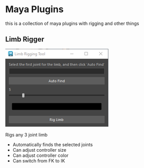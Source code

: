 # Maya Plugins

this is a collection of maya plugins with rigging and other things

## Limb Rigger

<img src="assets/LimbRiggingToolCapture.PNG">

Rigs any 3 joint limb
* Automatically finds the selected joints
* Can adjust controller  size
* Can adjust controller color
* Can switch from FK to IK